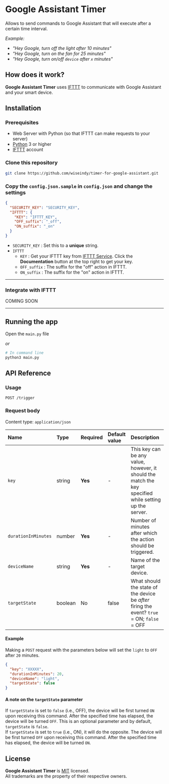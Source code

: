 # Google Assistant Timer

Allows to send commands to Google Assistant that will execute after a certain time interval.

_Example:_

* _"Hey Google, turn off the light after 10 minutes"_
* _"Hey Google, turn on the fan for 25 minutes"_
* _"Hey Google, turn on/off `device` after `x` minutes"_

## How does it work?

**Google Assistant Timer** uses [IFTTT](https://ifttt.com/) to communicate with Google Assistant and your smart device.

## Installation

### Prerequisites

* Web Server with Python (so that IFTTT can make requests to your server)
* [Python](https://www.python.org/) 3 or higher
* [IFTTT](https://ifttt.com/) account

### Clone this repository

``` bash
git clone https://github.com/wiseindy/timer-for-google-assistant.git
```

### Copy the `config.json.sample` in `config.json` and change the settings  

``` json
{
  "SECURITY_KEY": "SECURITY_KEY",
  "IFTTT": {
    "KEY": "IFTTT_KEY",
    "OFF_suffix": "_off",
    "ON_suffix": "_on"
  }
}
```

* `SECURITY_KEY` : Set this to a **unique** string.  
* `IFTTT`  
	* `KEY` : Get your IFTTT key from [IFTTT Service](https://ifttt.com/maker_webhooks). Click the **Documentation** button at the top right to get your key.  
	* `OFF_suffix` : The suffix for the "off" action in IFTTT.  
	* `ON_suffix` : The suffix for the "on" action in IFTTT.  

---

### Integrate with IFTTT

COMING SOON  

---

## Running the app

Open the `main.py` file  

_or_

``` bash
# In command line
python3 main.py
```

## API Reference

### Usage

 `POST /trigger`

### Request body

Content type: `application/json`

| Name | Type | Required | Default value | Description |
| :--- | :--- | :---| :--- | :--- |
| `key` | string  | **Yes**  | - | This key can be any value, however, it should the match the key specified while setting up the server. |
| `durationInMinutes` | number  | **Yes**  | - | Number of minutes after which the action should be triggered. |
| `deviceName` | string  | **Yes**  | - | Name of the target device. |
| `targetState` | boolean | No       | false | What should the state of the device be *after* firing the event? `true` = ON; `false` = OFF |

#### Example

Making a `POST` request with the parameters below will set the `light` to `OFF` after `20` minutes.

``` json
{
  "key": "XXXXX",
  "durationInMinutes": 20,
  "deviceName": "light",
  "targetState": false
}
```

#### A note on the `targetState` parameter

If `targetState` is set to `false` (i.e., OFF), the device will be first turned `ON` upon receiving this command. After the specified time has elapsed, the device will be turned `OFF`. This is an optional parameter and by default, `targetState` is `false`.  
If `targetState` is set to `true` (i.e., ON), it will do the opposite. The device will be first turned `OFF` upon receiving this command. After the specified time has elapsed, the device will be turned `ON`.  


## License

**Google Assistant Timer** is [MIT](LICENSE) licensed.  
All trademarks are the property of their respective owners.  
